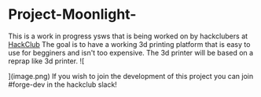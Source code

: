 # Project-Moonlight-
This is a work in progress ysws that is being worked on by hackclubers at [HackClub](https://hackclub.com/)
The goal is to have a working 3d printing platform that is easy to use for begginers and isn't too expensive.
The 3d printer will be based on a reprap like 3d printer.
![
    
](image.png)
If you wish to join the development of this project you can join #forge-dev in the hackclub slack!
